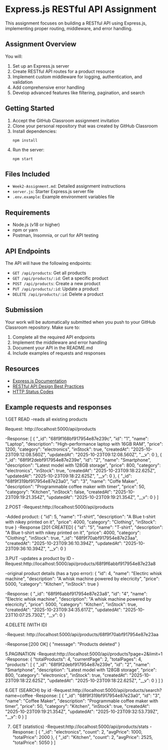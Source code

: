 # Express.js RESTful API Assignment

This assignment focuses on building a RESTful API using Express.js, implementing proper routing, middleware, and error handling.

## Assignment Overview

You will:
1. Set up an Express.js server
2. Create RESTful API routes for a product resource
3. Implement custom middleware for logging, authentication, and validation
4. Add comprehensive error handling
5. Develop advanced features like filtering, pagination, and search

## Getting Started

1. Accept the GitHub Classroom assignment invitation
2. Clone your personal repository that was created by GitHub Classroom
3. Install dependencies:
   ```
   npm install
   ```
4. Run the server:
   ```
   npm start
   ```

## Files Included

- `Week2-Assignment.md`: Detailed assignment instructions
- `server.js`: Starter Express.js server file
- `.env.example`: Example environment variables file

## Requirements

- Node.js (v18 or higher)
- npm or yarn
- Postman, Insomnia, or curl for API testing

## API Endpoints

The API will have the following endpoints:

- `GET /api/products`: Get all products
- `GET /api/products/:id`: Get a specific product
- `POST /api/products`: Create a new product
- `PUT /api/products/:id`: Update a product
- `DELETE /api/products/:id`: Delete a product

## Submission

Your work will be automatically submitted when you push to your GitHub Classroom repository. Make sure to:

1. Complete all the required API endpoints
2. Implement the middleware and error handling
3. Document your API in the README.md
4. Include examples of requests and responses

## Resources

- [Express.js Documentation](https://expressjs.com/)
- [RESTful API Design Best Practices](https://restfulapi.net/)
- [HTTP Status Codes](https://developer.mozilla.org/en-US/docs/Web/HTTP/Status) 


## Example requests and responses
1.GET READ -reads all existing products

Request: http://localhost:5000/api/products

-Response:
[
{
        "_id": "68f9f168bf917954e87e239c",
        "id": "1",
        "name": "Laptop",
        "description": "High-performance laptop with 16GB RAM",
        "price": 1200,
        "category": "electronics",
        "inStock": true,
        "createdAt": "2025-10-23T09:12:08.560Z",
        "updatedAt": "2025-10-23T09:12:08.560Z",
        "__v": 0
    },
    {
        "_id": "68f9f2debf917954e87e239e",
        "id": "2",
        "name": "Smartphone",
        "description": "Latest model with 128GB storage",
        "price": 800,
        "category": "electronics",
        "inStock": true,
        "createdAt": "2025-10-23T09:18:22.625Z",
        "updatedAt": "2025-10-23T09:18:22.625Z",
        "__v": 0
    },
    {
        "_id": "68f9f319bf917954e87e23a0",
        "id": "3",
        "name": "Coffe Maker",
        "description": "Programmable coffee maker with timer",
        "price": 50,
        "category": "Kitchen",
        "inStock": false,
        "createdAt": "2025-10-23T09:19:21.354Z",
        "updatedAt": "2025-10-23T09:19:21.354Z",
        "__v": 0
    }
]

2.POST 
-Request:http://localhost:5000/api/products

-Added product:
{
    "id": 5,
    "name": "T-shirt",
    "description": "A Blue t-shirt with nikey printed on it",
    "price": 4000,
    "category": "Clothing",
    "inStock": true
  }
-Response [201 CREATED]
{
    "id": "5",
    "name": "T-shirt",
    "description": "A Blue t-shirt with nikey printed on it",
    "price": 4000,
    "category": "Clothing",
    "inStock": true,
    "_id": "68f9f70abf917954e87e23aa",
    "createdAt": "2025-10-23T09:36:10.394Z",
    "updatedAt": "2025-10-23T09:36:10.394Z",
    "__v": 0
}


3.PUT -updates a product by ID
-Request:http://localhost:5000/api/products/68f9f6abbf917954e87e23a8

-original product details (has a typo error):
{
    "id": 4,
    "name": "Electirc whisk machine",
    "description": "A whisk machine powered by elecricity",
    "price": 5000,
    "category": "Kitchen",
    "inStock": true
  }

-Response:
{
    "_id": "68f9f6abbf917954e87e23a8",
    "id": "4",
    "name": "Electric whisk machine",
    "description": "A whisk machine powered by elecricity",
    "price": 5000,
    "category": "Kitchen",
    "inStock": true,
    "createdAt": "2025-10-23T09:34:35.617Z",
    "updatedAt": "2025-10-23T10:07:25.730Z",
    "__v": 0
}

4.DELETE (WITH ID)

-Request: http://localhost:5000/api/products/68f9f70abf917954e87e23aa

-Response:[200 OK]
{
    "message": "Products deleted"
}

5.PAGINATION
-Request:http://localhost:5000/api/products?page=2&limit=1
-Response:
{
    "totalProducts": 4,
    "currentPage": 2,
    "totalPages": 4,
    "products": 
    [
        {
            "_id": "68f9f2debf917954e87e239e",
            "id": "2",
            "name": "Smartphone",
            "description": "Latest model with 128GB storage",
            "price": 800,
            "category": "electronics",
            "inStock": true,
            "createdAt": "2025-10-23T09:18:22.625Z",
            "updatedAt": "2025-10-23T09:18:22.625Z",
            "__v": 0
        }
    ]
}

6.GET (SEARCH) by id
-Request:http://localhost:5000/api/products/search?name=coffee
-Response:
[
    {
        "_id": "68f9f319bf917954e87e23a0",
        "id": "3",
        "name": "Coffee Maker",
        "description": "Programmable coffee maker with timer",
        "price": 50,
        "category": "Kitchen",
        "inStock": true,
        "createdAt": "2025-10-23T09:19:21.354Z",
        "updatedAt": "2025-10-23T09:32:53.739Z",
        "__v": 0
    }
]

7. GET (statistics)
-Request:http://localhost:5000/api/products/stats
-Response:
[
    {
        "_id": "electronics",
        "count": 2,
        "avgPrice": 1000,
        "totalPrice": 2000
    },
    {
        "_id": "Kitchen",
        "count": 2,
        "avgPrice": 2525,
        "totalPrice": 5050
    }
]
